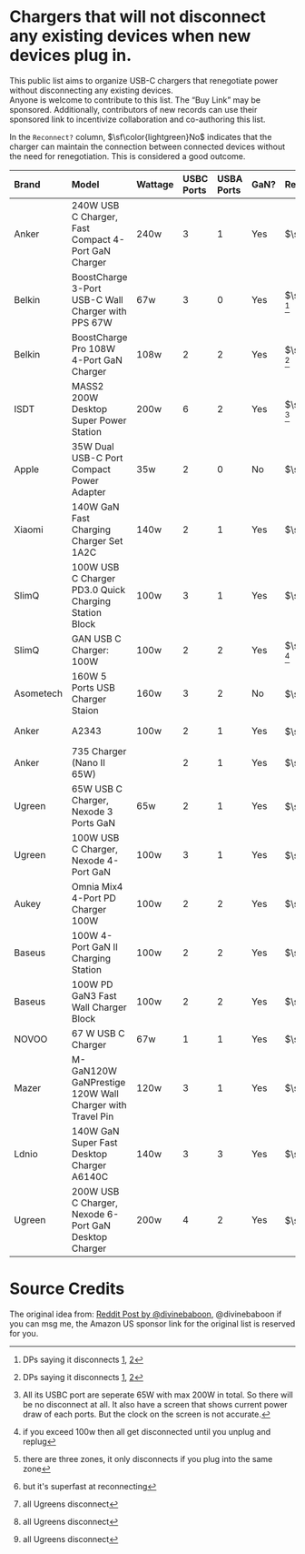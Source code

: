 # Chargers that will not disconnect any existing devices when new devices plug in.
This public list aims to organize USB-C chargers that renegotiate power without disconnecting any existing devices.  
Anyone is welcome to contribute to this list. The “Buy Link” may be sponsored. Additionally, contributors of new records can use their sponsored link to incentivize collaboration and co-authoring this list.  
  
In the `Reconnect?` column, $\sf\color{lightgreen}No$ indicates that the charger can maintain the connection between connected devices without the need for renegotiation. This is considered a good outcome.

| Brand | Model | Wattage | USBC Ports | USBA Ports | GaN? | Reconnect? | Price | Buy |
|:--- | :--- | :--- | :--- | :--- | :--- | :--- | :--- | :--- |
| Anker | 240W USB C Charger, Fast Compact 4-Port GaN Charger | 240w | 3 | 1 | Yes | $\sf\color{lightgreen}No$ | $130 | [Amazon UK](https://amzn.to/4lQIfRW) |
| Belkin | BoostCharge 3-Port USB-C Wall Charger with PPS 67W | 67w | 3 | 0 | Yes | $\sf\color{lightgreen}No$ [^Belkin] | $40 | [Amazon UK](https://amzn.to/4jDgqLl) |
| Belkin | BoostCharge Pro 108W 4-Port GaN Charger | 108w | 2 | 2 | Yes | $\sf\color{lightgreen}No$ [^Belkin] | $60 | [Amazon UK](https://amzn.to/3EHj5o4) |
| ISDT | MASS2 200W Desktop Super Power Station | 200w | 6 | 2 | Yes | $\sf\color{lightgreen}No$ [^ISDT] | £67/$89 | [Amazon UK](https://amzn.to/3YT9K3l) |
| Apple | 35W Dual USB-C Port Compact Power Adapter | 35w | 2 | 0 | No | $\sf\color{lightgreen}No$ | $59 |  |
| Xiaomi | 140W GaN Fast Charging Charger Set 1A2C | 140w | 2 | 1 | Yes | $\sf\color{lightgreen}No$ | $76 |  |
| SlimQ | 100W USB C Charger PD3.0 Quick Charging Station Block | 100w | 3 | 1 | Yes | $\sf\color{lightgreen}No$ | $43 | [Amazon UK](https://amzn.to/3YkvHrU) |
| SlimQ | GAN USB C Charger: 100W | 100w | 2 | 2 | Yes | $\sf\color{lightgreen}No$ [^SlimQ]  | $43 | [Amazon UK](https://amzn.to/3YLz4Z2) |
| Asometech | 160W 5 Ports USB Charger Staion | 160w | 3 | 2 | No | $\sf\color{gold}Kinda$[^Asometech]  | $27 |  |
| Anker | A2343 | 100w | 2 | 1 | Yes | $\sf\color{red}Yes$ [^Anker2]  | $85 | [Amazon UK](https://amzn.to/431vs7I) |
| Anker | 735 Charger (Nano II 65W) |  | 2 | 1 | Yes | $\sf\color{red}Yes$ | $32 | [Amazon UK](https://amzn.to/42ue9fo) |
| Ugreen | 65W USB C Charger, Nexode 3 Ports GaN | 65w | 2 | 1 | Yes | $\sf\color{red}Yes$ [^Ugreen]  | $30 | [Amazon UK](https://amzn.to/3EH7B3S) |
| Ugreen | 100W USB C Charger, Nexode 4-Port GaN | 100w | 3 | 1 | Yes | $\sf\color{red}Yes$ [^Ugreen] | $46 | [Amazon UK](https://amzn.to/4lUmbpC) |
| Aukey | Omnia Mix4 4-Port PD Charger 100W | 100w | 2 | 2 | Yes | $\sf\color{red}Yes$ | $59 |  |
| Baseus | 100W 4-Port GaN II Charging Station | 100w | 2 | 2 | Yes | $\sf\color{red}Yes$ | $60 |  |
| Baseus | 100W PD GaN3 Fast Wall Charger Block | 100w | 2 | 2 | Yes | $\sf\color{red}Yes$ | $48 |  |
| NOVOO | 67 W USB C Charger | 67w | 1 | 1 | Yes | $\sf\color{red}Yes$ |  |  |
| Mazer | M-GaN120W GaNPrestige 120W Wall Charger with Travel Pin | 120w | 3 | 1 | Yes | $\sf\color{red}Yes$ |  |  |
| Ldnio | 140W GaN Super Fast Desktop Charger A6140C | 140w | 3 | 3 | Yes | $\sf\color{red}Yes$ |  |  |
| Ugreen | 200W USB C Charger, Nexode 6-Port GaN Desktop Charger | 200w | 4 | 2 | Yes | $\sf\color{red}Yes$ [^Ugreen] | $140 |  |

[^Belkin]:  DPs saying it disconnects [1](https://old.reddit.com/r/UsbCHardware/comments/r9r1nf/normal_for_usb_c_multiport_chargers_to/iflcr3n/), [2](https://www.youtube.com/watch?v=ypPZszqLxts)
[^SlimQ]:  if you exceed 100w then all get disconnected until you unplug and replug
[^ISDT]: All its USBC port are seperate 65W with max 200W in total. So there will be no disconnect at all. It also have a screen that shows current power draw of each ports. But the clock on the screen is not accurate.
[^Ugreen]: all Ugreens disconnect
[^Anker2]: but it's superfast at reconnecting
[^Asometech]: there are three zones, it only disconnects if you plug into the same zone

# Source Credits
The original idea from: [Reddit Post by @divinebaboon](https://www.reddit.com/r/UsbCHardware/comments/1c0ljdm/datapoints_welcome_list_of_usbc_gan_chargers_that/), @divinebaboon if you can msg me, the Amazon US sponsor link for the original list is reserved for you.
